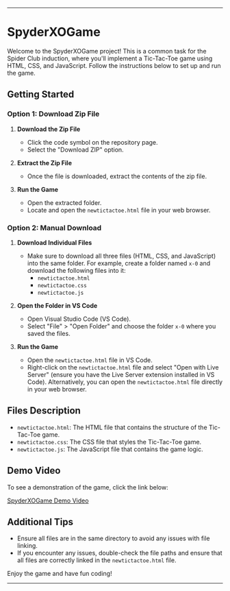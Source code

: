 

---

# SpyderXOGame

Welcome to the SpyderXOGame project! This is a common task for the Spider Club induction, where you'll implement a Tic-Tac-Toe game using HTML, CSS, and JavaScript. Follow the instructions below to set up and run the game.

## Getting Started

### Option 1: Download Zip File

1. **Download the Zip File**
   - Click the code symbol on the repository page.
   - Select the "Download ZIP" option.
   
2. **Extract the Zip File**
   - Once the file is downloaded, extract the contents of the zip file.
   
3. **Run the Game**
   - Open the extracted folder.
   - Locate and open the `newtictactoe.html` file in your web browser.

### Option 2: Manual Download

1. **Download Individual Files**
   - Make sure to download all three files (HTML, CSS, and JavaScript) into the same folder. For example, create a folder named `x-0` and download the following files into it:
     - `newtictactoe.html`
     - `newtictactoe.css`
     - `newtictactoe.js`
   
2. **Open the Folder in VS Code**
   - Open Visual Studio Code (VS Code).
   - Select "File" > "Open Folder" and choose the folder `x-0` where you saved the files.

3. **Run the Game**
   - Open the `newtictactoe.html` file in VS Code.
   - Right-click on the `newtictactoe.html` file and select "Open with Live Server" (ensure you have the Live Server extension installed in VS Code). Alternatively, you can open the `newtictactoe.html` file directly in your web browser.

## Files Description

- `newtictactoe.html`: The HTML file that contains the structure of the Tic-Tac-Toe game.
- `newtictactoe.css`: The CSS file that styles the Tic-Tac-Toe game.
- `newtictactoe.js`: The JavaScript file that contains the game logic.

 ## Demo Video
To see a demonstration of the game, click the link below:

[SpyderXOGame Demo Video](https://drive.google.com/drive/folders/1BcGgKNDFERSyxlDzPHm2Uz8EOtb19myI?usp=sharing)

## Additional Tips

- Ensure all files are in the same directory to avoid any issues with file linking.
- If you encounter any issues, double-check the file paths and ensure that all files are correctly linked in the `newtictactoe.html` file.

Enjoy the game and have fun coding!

---
